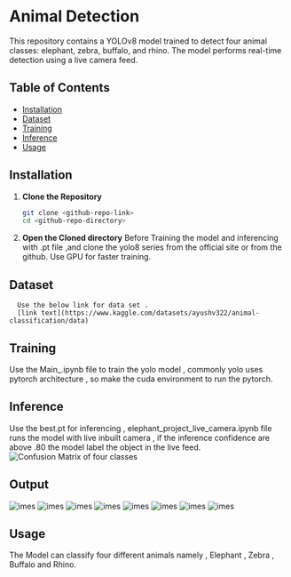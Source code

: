 # Animal Detection

This repository contains a YOLOv8 model trained to detect four animal classes: elephant, zebra, buffalo, and rhino. The model performs real-time detection using a live camera feed.

## Table of Contents

- [Installation](#installation)
- [Dataset](#dataset)
- [Training](#training)
- [Inference](#inference)
- [Usage](#usage)

## Installation

1. **Clone the Repository**
   ```bash
   git clone <github-repo-link>
   cd <github-repo-directory> 
2. **Open the Cloned directory**
     Before Training the model and inferencing with .pt file ,and clone the yolo8 series from the official site or from the github. Use GPU for faster training.

## Dataset 
      Use the below link for data set .
      [link text](https://www.kaggle.com/datasets/ayushv322/animal-classification/data)

## Training
   Use the Main_.ipynb file  to train the yolo model , commonly yolo uses pytorch architecture , so make the cuda environment to run the pytorch.
## Inference
   Use the best.pt for inferencing , elephant_project_live_camera.ipynb file runs the model with live inbuilt camera , if the inference confidence are above .80 the model label the object in the live feed.
   ![Confusion Matrix of four classes](https://github.com/srinath2003/My_Projects/blob/171bb36f6381e8ab76a637b252c75e19e69914a3/Machine_Learning%26Deep_learning/ZEBR_Detector/runs/detect/val/confusion_matrix_normalized.png)
## Output
   ![imes](https://github.com/srinath2003/My_Projects/blob/main/Machine_Learning%26Deep_learning/ZEBR_Detector/Output_with_live_cam/ele1)
   ![imes](https://github.com/srinath2003/My_Projects/blob/main/Machine_Learning%26Deep_learning/ZEBR_Detector/Output_with_live_cam/ele2)
   ![imes](https://github.com/srinath2003/My_Projects/blob/main/Machine_Learning%26Deep_learning/ZEBR_Detector/Output_with_live_cam/image00)
   ![imes](https://github.com/srinath2003/My_Projects/blob/main/Machine_Learning%26Deep_learning/ZEBR_Detector/Output_with_live_cam/image01)
   ![imes](https://github.com/srinath2003/My_Projects/blob/main/Machine_Learning%26Deep_learning/ZEBR_Detector/Output_with_live_cam/image31)
   ![imes](https://github.com/srinath2003/My_Projects/blob/main/Machine_Learning%26Deep_learning/ZEBR_Detector/Output_with_live_cam/image30)
   ![imes](https://github.com/srinath2003/My_Projects/blob/main/Machine_Learning%26Deep_learning/ZEBR_Detector/Output_with_live_cam/image_31)
   ![imes](https://github.com/srinath2003/My_Projects/blob/main/Machine_Learning%26Deep_learning/ZEBR_Detector/Output_with_live_cam/image_1_0)
## Usage
   The Model can classify four different animals namely , Elephant , Zebra , Buffalo and Rhino.
   

